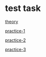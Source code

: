 # test task

[theory](https://88natalia88.github.io/test/theory/theory.txt)

[practice-1](https://88natalia88.github.io/test/practice/practice-1/)

[practice-2](https://88natalia88.github.io/test/practice/practice-2/)

[practice-3](https://88natalia88.github.io/test/practice/practice-3/)
